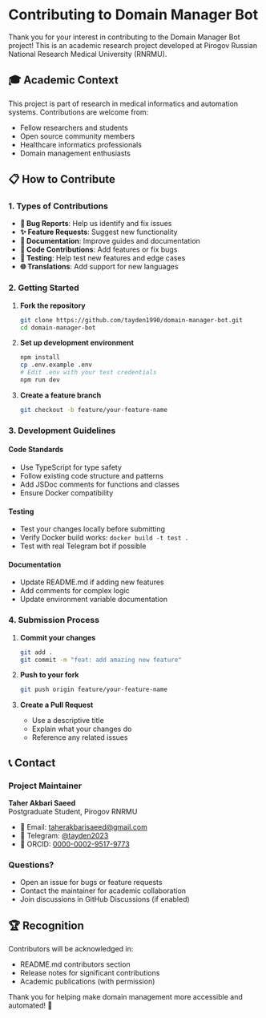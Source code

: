 # Contributing to Domain Manager Bot

Thank you for your interest in contributing to the Domain Manager Bot project! This is an academic research project developed at Pirogov Russian National Research Medical University (RNRMU).

## 🎓 Academic Context

This project is part of research in medical informatics and automation systems. Contributions are welcome from:
- Fellow researchers and students
- Open source community members
- Healthcare informatics professionals
- Domain management enthusiasts

## 📋 How to Contribute

### 1. Types of Contributions

- **🐛 Bug Reports**: Help us identify and fix issues
- **✨ Feature Requests**: Suggest new functionality
- **📖 Documentation**: Improve guides and documentation
- **🔧 Code Contributions**: Add features or fix bugs
- **🧪 Testing**: Help test new features and edge cases
- **🌐 Translations**: Add support for new languages

### 2. Getting Started

1. **Fork the repository**
   ```bash
   git clone https://github.com/tayden1990/domain-manager-bot.git
   cd domain-manager-bot
   ```

2. **Set up development environment**
   ```bash
   npm install
   cp .env.example .env
   # Edit .env with your test credentials
   npm run dev
   ```

3. **Create a feature branch**
   ```bash
   git checkout -b feature/your-feature-name
   ```

### 3. Development Guidelines

#### Code Standards
- Use TypeScript for type safety
- Follow existing code structure and patterns
- Add JSDoc comments for functions and classes
- Ensure Docker compatibility

#### Testing
- Test your changes locally before submitting
- Verify Docker build works: `docker build -t test .`
- Test with real Telegram bot if possible

#### Documentation
- Update README.md if adding new features
- Add comments for complex logic
- Update environment variable documentation

### 4. Submission Process

1. **Commit your changes**
   ```bash
   git add .
   git commit -m "feat: add amazing new feature"
   ```

2. **Push to your fork**
   ```bash
   git push origin feature/your-feature-name
   ```

3. **Create a Pull Request**
   - Use a descriptive title
   - Explain what your changes do
   - Reference any related issues

## 📞 Contact

### Project Maintainer
**Taher Akbari Saeed**  
Postgraduate Student, Pirogov RNRMU

- 📧 Email: [taherakbarisaeed@gmail.com](mailto:taherakbarisaeed@gmail.com)
- 💬 Telegram: [@tayden2023](https://t.me/tayden2023)
- 🔗 ORCID: [0000-0002-9517-9773](https://orcid.org/0000-0002-9517-9773)

### Questions?
- Open an issue for bugs or feature requests
- Contact the maintainer for academic collaboration
- Join discussions in GitHub Discussions (if enabled)

## 🏆 Recognition

Contributors will be acknowledged in:
- README.md contributors section
- Release notes for significant contributions
- Academic publications (with permission)

Thank you for helping make domain management more accessible and automated! 🚀
